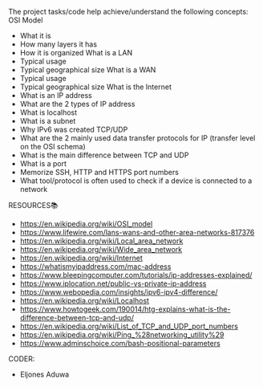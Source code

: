 The project tasks/code help achieve/understand the following concepts:
OSI Model
- What it is
- How many layers it has
- How it is organized
What is a LAN
- Typical usage
- Typical geographical size
What is a WAN
- Typical usage
- Typical geographical size
What is the Internet
- What is an IP address
- What are the 2 types of IP address
- What is localhost
- What is a subnet
- Why IPv6 was created
TCP/UDP
- What are the 2 mainly used data transfer protocols for IP (transfer level on the OSI schema)
- What is the main difference between TCP and UDP
- What is a port
- Memorize SSH, HTTP and HTTPS port numbers
- What tool/protocol is often used to check if a device is connected to a network

RESOURCES📚
- https://en.wikipedia.org/wiki/OSI_model
- https://www.lifewire.com/lans-wans-and-other-area-networks-817376
- https://en.wikipedia.org/wiki/Local_area_network
- https://en.wikipedia.org/wiki/Wide_area_network
- https://en.wikipedia.org/wiki/Internet
- https://whatismyipaddress.com/mac-address
- https://www.bleepingcomputer.com/tutorials/ip-addresses-explained/
- https://www.iplocation.net/public-vs-private-ip-address
- https://www.webopedia.com/insights/ipv6-ipv4-difference/
- https://en.wikipedia.org/wiki/Localhost
- https://www.howtogeek.com/190014/htg-explains-what-is-the-difference-between-tcp-and-udp/
- https://en.wikipedia.org/wiki/List_of_TCP_and_UDP_port_numbers
- https://en.wikipedia.org/wiki/Ping_%28networking_utility%29
- https://www.adminschoice.com/bash-positional-parameters

CODER:
- Eljones Aduwa
